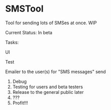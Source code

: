 # SMSTool
Tool for sending lots of SMSes at once. WIP

Current Status: In beta 

Tasks: <p/>
UI <p/>
Test <p/>
Emailer to the user(s) for "SMS messages" send

1. Debug
2. Testing for users and beta testers
3. Release to the general public later
4. ???
5. Profit!!!


